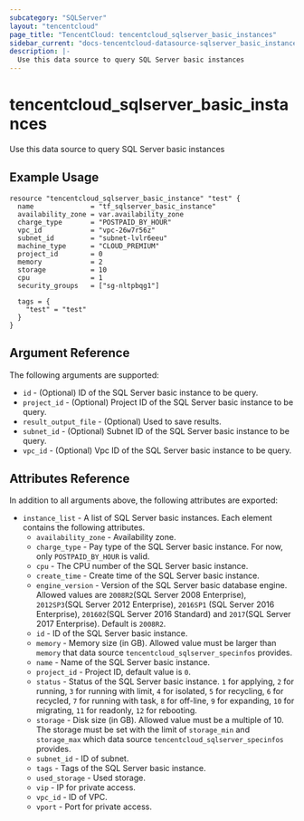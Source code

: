 ```yaml
---
subcategory: "SQLServer"
layout: "tencentcloud"
page_title: "TencentCloud: tencentcloud_sqlserver_basic_instances"
sidebar_current: "docs-tencentcloud-datasource-sqlserver_basic_instances"
description: |-
  Use this data source to query SQL Server basic instances
---
```


# tencentcloud_sqlserver_basic_instances

Use this data source to query SQL Server basic instances

## Example Usage

```hcl
resource "tencentcloud_sqlserver_basic_instance" "test" {
  name              = "tf_sqlserver_basic_instance"
  availability_zone = var.availability_zone
  charge_type       = "POSTPAID_BY_HOUR"
  vpc_id            = "vpc-26w7r56z"
  subnet_id         = "subnet-lvlr6eeu"
  machine_type      = "CLOUD_PREMIUM"
  project_id        = 0
  memory            = 2
  storage           = 10
  cpu               = 1
  security_groups   = ["sg-nltpbqg1"]

  tags = {
    "test" = "test"
  }
}
```

## Argument Reference

The following arguments are supported:

* `id` - (Optional) ID of the SQL Server basic instance to be query.
* `project_id` - (Optional) Project ID of the SQL Server basic instance to be query.
* `result_output_file` - (Optional) Used to save results.
* `subnet_id` - (Optional) Subnet ID of the SQL Server basic instance to be query.
* `vpc_id` - (Optional) Vpc ID of the SQL Server basic instance to be query.

## Attributes Reference

In addition to all arguments above, the following attributes are exported:

* `instance_list` - A list of SQL Server basic instances. Each element contains the following attributes.
  * `availability_zone` - Availability zone.
  * `charge_type` - Pay type of the SQL Server basic instance. For now, only `POSTPAID_BY_HOUR` is valid.
  * `cpu` - The CPU number of the SQL Server basic instance.
  * `create_time` - Create time of the SQL Server basic instance.
  * `engine_version` - Version of the SQL Server basic database engine. Allowed values are `2008R2`(SQL Server 2008 Enterprise), `2012SP3`(SQL Server 2012 Enterprise), `2016SP1` (SQL Server 2016 Enterprise), `201602`(SQL Server 2016 Standard) and `2017`(SQL Server 2017 Enterprise). Default is `2008R2`.
  * `id` - ID of the SQL Server basic instance.
  * `memory` - Memory size (in GB). Allowed value must be larger than `memory` that data source `tencentcloud_sqlserver_specinfos` provides.
  * `name` - Name of the SQL Server basic instance.
  * `project_id` - Project ID, default value is `0`.
  * `status` - Status of the SQL Server basic instance. `1` for applying, `2` for running, `3` for running with limit, `4` for isolated, `5` for recycling, `6` for recycled, `7` for running with task, `8` for off-line, `9` for expanding, `10` for migrating, `11` for readonly, `12` for rebooting.
  * `storage` - Disk size (in GB). Allowed value must be a multiple of 10. The storage must be set with the limit of `storage_min` and `storage_max` which data source `tencentcloud_sqlserver_specinfos` provides.
  * `subnet_id` - ID of subnet.
  * `tags` - Tags of the SQL Server basic instance.
  * `used_storage` - Used storage.
  * `vip` - IP for private access.
  * `vpc_id` - ID of VPC.
  * `vport` - Port for private access.


